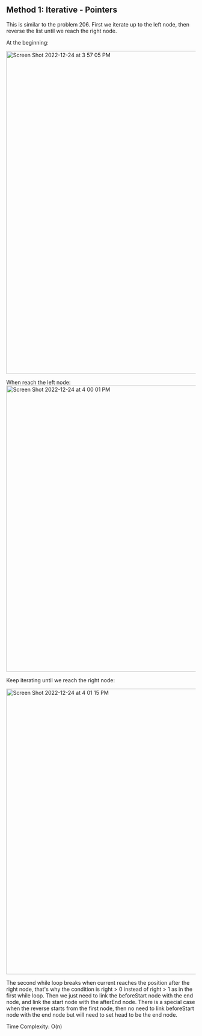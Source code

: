 ## Method 1: Iterative - Pointers

This is similar to the problem 206. First we iterate up to the left node, then reverse the list until we reach the right node.

At the beginning:

<img width="857" alt="Screen Shot 2022-12-24 at 3 57 05 PM" src="https://user-images.githubusercontent.com/106039830/209451863-ca229ba7-27a4-4bee-8491-d3b422a44ff0.png">

When reach the left node: </br>
<img width="760" alt="Screen Shot 2022-12-24 at 4 00 01 PM" src="https://user-images.githubusercontent.com/106039830/209451888-df85294c-482c-42c9-9e5d-9b3421a75d4d.png">

Keep iterating until we reach the right node:

<img width="758" alt="Screen Shot 2022-12-24 at 4 01 15 PM" src="https://user-images.githubusercontent.com/106039830/209451903-55618920-e578-4658-9de9-82fba238c6aa.png">

The second while loop breaks when current reaches the position after the right node, that's why the condition is right > 0 instead of right > 1 as in the 
first while loop. Then we just need to link the beforeStart node with the end node, and link the start node with the afterEnd node. There is a special 
case when the reverse starts from the first node, then no need to link beforeStart node with the end node but will need to set head to be the end node.

Time Complexity: O(n)
